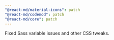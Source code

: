 ```yaml
---
"@react-md/material-icons": patch
"@react-md/codemod": patch
"@react-md/core": patch
---
```


Fixed Sass variable issues and other CSS tweaks.
